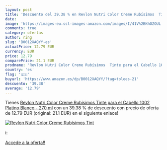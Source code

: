 ```yaml
---
layout: post
title: 'Descuento del 39.38 % en Revlon Nutri Color Creme Rubísimos  Tint'
date: 
image: 'https://images-eu.ssl-images-amazon.com/images/I/41V%2BKhOZOUL._SL200_.jpg'
comments: true
category: ofertas
author: ring
slug: 'B0012XAQYY-es'
actualPrice: 12.79 EUR
currency: EUR
price: 12.79
comparePrice: 21.1 EUR
prodname: 'Revlon Nutri Color Creme Rubísimos  Tinte para el Cabello 1002 Platino Blanco - 270 ml'
country: 'es'
flag: '🇪🇸'
buyurl: 'https://www.amazon.es/dp/B0012XAQYY/?tag=tolees-21'
descuento: '39.38'
average: '12.79'
---
```


Tienes [Revlon Nutri Color Creme Rubísimos  Tinte para el Cabello 1002 Platino Blanco - 270 ml](https://www.amazon.es/dp/B0012XAQYY/?tag=tolees-21) con un 39.38 % de descuento con precio de oferta de 12.79 EUR (original: 21.1 EUR) en el siguiente enlace!

[![Revlon Nutri Color Creme Rubísimos  Tint](https://images-eu.ssl-images-amazon.com/images/I/41V%2BKhOZOUL._SL200_.jpg)](https://www.amazon.es/dp/B0012XAQYY/?tag=tolees-21)

ℹ️:


[Accede a la oferta!!](https://www.amazon.es/dp/B0012XAQYY/?tag=tolees-21)
